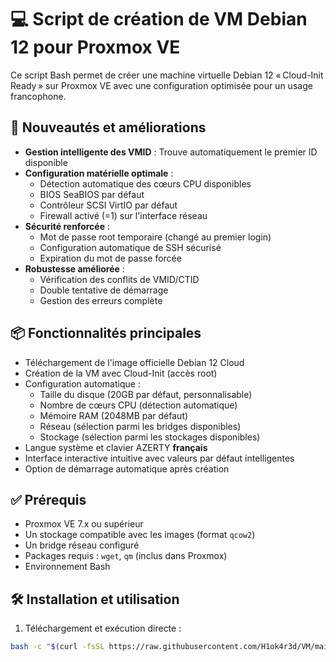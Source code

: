 # 💻 Script de création de VM Debian 12 pour Proxmox VE

Ce script Bash permet de créer une machine virtuelle Debian 12 « Cloud-Init Ready » sur Proxmox VE avec une configuration optimisée pour un usage francophone.

## 🚀 Nouveautés et améliorations

- **Gestion intelligente des VMID** : Trouve automatiquement le premier ID disponible
- **Configuration matérielle optimale** :
  - Détection automatique des cœurs CPU disponibles
  - BIOS SeaBIOS par défaut
  - Contrôleur SCSI VirtIO par défaut
  - Firewall activé (=1) sur l'interface réseau
- **Sécurité renforcée** :
  - Mot de passe root temporaire (changé au premier login)
  - Configuration automatique de SSH sécurisé
  - Expiration du mot de passe forcée
- **Robustesse améliorée** :
  - Vérification des conflits de VMID/CTID
  - Double tentative de démarrage
  - Gestion des erreurs complète

## 📦 Fonctionnalités principales

- Téléchargement de l'image officielle Debian 12 Cloud
- Création de la VM avec Cloud-Init (accès root)
- Configuration automatique :
  - Taille du disque (20GB par défaut, personnalisable)
  - Nombre de cœurs CPU (détection automatique)
  - Mémoire RAM (2048MB par défaut)
  - Réseau (sélection parmi les bridges disponibles)
  - Stockage (sélection parmi les stockages disponibles)
- Langue système et clavier AZERTY **français**
- Interface interactive intuitive avec valeurs par défaut intelligentes
- Option de démarrage automatique après création

## ✅ Prérequis

- Proxmox VE 7.x ou supérieur
- Un stockage compatible avec les images (format `qcow2`)
- Un bridge réseau configuré
- Packages requis : `wget`, `qm` (inclus dans Proxmox)
- Environnement Bash

## 🛠️ Installation et utilisation

1. Téléchargement et exécution directe :
```bash
bash -c "$(curl -fsSL https://raw.githubusercontent.com/H1ok4r3d/VM/main/vm-debian.sh)"
